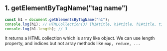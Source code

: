 ## 1. getElementByTagName("tag name")

```js
const h1 = document.getElementsByTagName("h1");
console.log(h1); // HTMLCollection(3) [h1#title, h1#title, h1#title, title: h1#title]
console.log(h1.length); // 3
```

It returns a HTML collection which is array like object.
We can use length property, and indices but not array methods like `map, reduce, ...`
